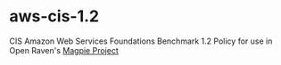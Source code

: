 # aws-cis-1.2
CIS Amazon Web Services Foundations Benchmark 1.2 Policy for use in Open Raven's [Magpie Project](https://github.com/openraven/magpie)
